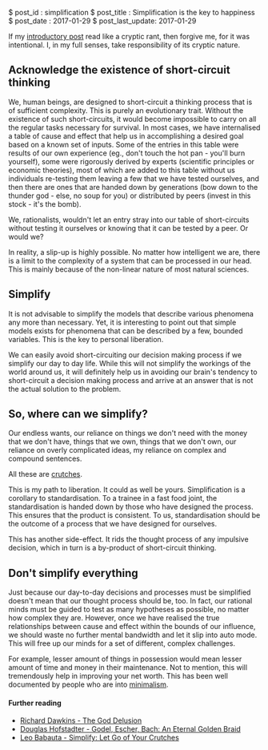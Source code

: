 $ post_id : simplification
$ post_title : Simplification is the key to happiness
$ post_date : 2017-01-29
$ post_last_update: 2017-01-29

If my [introductory post](p-in-zen) read like a cryptic rant, then forgive me, for it was intentional. I, in my full senses, take responsibility of its cryptic nature.

## Acknowledge the existence of short-circuit thinking

We, human beings, are designed to short-circuit a thinking process that is of sufficient complexity. This is purely an evolutionary trait. Without the existence of such short-circuits, it would become impossible to carry on all the regular tasks necessary for survival. In most cases, we have internalised a table of cause and effect that help us in accomplishing a desired goal based on a known set of inputs. Some of the entries in this table were results of our own experience (eg., don't touch the hot pan - you'll burn yourself), some were rigorously derived by experts (scientific principles or economic theories), most of which are added to this table without us individuals re-testing them leaving a few that we have tested ourselves, and then there are ones that are handed down by generations (bow down to the thunder god - else, no soup for you) or distributed by peers (invest in this stock - it's the bomb).

We, rationalists, wouldn't let an entry stray into our table of short-circuits without testing it ourselves or knowing that it can be tested by a peer. Or would we?

In reality, a slip-up is highly possible. No matter how intelligent we are, there is a limit to the complexity of a system that can be processed in our head. This is mainly because of the non-linear nature of most natural sciences.

## Simplify

It is not advisable to simplify the models that describe various phenomena any more than necessary. Yet, it is interesting to point out that simple models exists for phenomena that can be described by a few, bounded variables. This is the key to personal liberation.

We can easily avoid short-circuiting our decision making process if we simplify our day to day life. While this will not simplify the workings of the world around us, it will definitely help us in avoiding our brain's tendency to short-circuit a decision making process and arrive at an answer that is not the actual solution to the problem.

## So, where can we simplify?

Our endless wants, our reliance on things we don't need with the money that we don't have, things that we own, things that we don't own, our reliance on overly complicated ideas, my reliance on complex and compound sentences.

All these are [crutches](https://zenhabits.net/crutch/).

This is my path to liberation. It could as well be yours. Simplification is a corollary to standardisation. To a trainee in a fast food joint, the standardisation is handed down by those who have designed the process. This ensures that the product is consistent. To us, standardisation should be the outcome of a process that we have designed for ourselves.

This has another side-effect. It rids the thought process of any impulsive decision, which in turn is a by-product of short-circuit thinking.

## Don't simplify everything

Just because our day-to-day decisions and processes must be simplified doesn't mean that our thought process should be, too. In fact, our rational minds must be guided to test as many hypotheses as possible, no matter how complex they are. However, once we have realised the true relationships between cause and effect within the bounds of our influence, we should waste no further mental bandwidth and let it slip into auto mode. This will free up our minds for a set of different, complex challenges.

For example, lesser amount of things in possession would mean lesser amount of time and money in their maintenance. Not to mention, this will tremendously help in improving your net worth. This has been well documented by people who are into [minimalism](http://www.theminimalists.com/minimalism/).

#### Further reading
* [Richard Dawkins - The God Delusion](http://amzn.to/2oT8ri4)
* [Douglas Hofstadter - Godel, Escher, Bach: An Eternal Golden Braid](http://amzn.to/2ppX4z8)
* [Leo Babauta - Simplify: Let Go of Your Crutches](https://zenhabits.net/crutch/)
